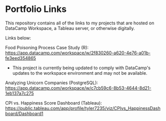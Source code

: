 # Portfolio Links
This repository contains all of the links to my projects that are hosted on DataCamp Workspace, a Tableau server, or otherwise digitally.

Links below:

Food Poisoning Process Case Study (R): https://app.datacamp.com/workspace/w/2f830260-a620-4e76-a01b-fe3eed354865
  - This project is currently being updated to comply with DataCamp's updates to the workspace environment and may not be available.

Analyzing Unicorn Companies (PostgreSQL): https://app.datacamp.com/workspace/w/c7cb59c6-8b53-4644-8d21-1eb137a7c275

CPI vs. Happiness Score Dashboard (Tableau): https://public.tableau.com/app/profile/tyler7235/viz/CPIvs_HappinessDashboard/Dashboard1
